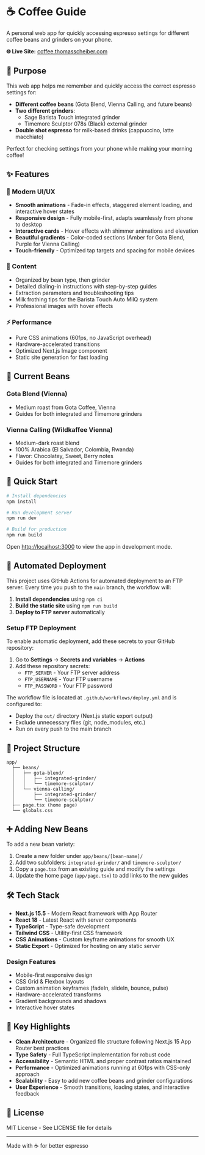 # ☕ Coffee Guide

A personal web app for quickly accessing espresso settings for different coffee beans and grinders on your phone.

**🌐 Live Site:** [coffee.thomasscheiber.com](https://coffee.thomasscheiber.com)

## 🎯 Purpose

This web app helps me remember and quickly access the correct espresso settings for:
- **Different coffee beans** (Gota Blend, Vienna Calling, and future beans)
- **Two different grinders**:
  - Sage Barista Touch integrated grinder
  - Timemore Sculptor 078s (Black) external grinder
- **Double shot espresso** for milk-based drinks (cappuccino, latte macchiato)

Perfect for checking settings from your phone while making your morning coffee!

## ✨ Features

### 🎨 Modern UI/UX
- **Smooth animations** - Fade-in effects, staggered element loading, and interactive hover states
- **Responsive design** - Fully mobile-first, adapts seamlessly from phone to desktop
- **Interactive cards** - Hover effects with shimmer animations and elevation
- **Beautiful gradients** - Color-coded sections (Amber for Gota Blend, Purple for Vienna Calling)
- **Touch-friendly** - Optimized tap targets and spacing for mobile devices

### 📖 Content
- Organized by bean type, then grinder
- Detailed dialing-in instructions with step-by-step guides
- Extraction parameters and troubleshooting tips
- Milk frothing tips for the Barista Touch Auto MilQ system
- Professional images with hover effects

### ⚡ Performance
- Pure CSS animations (60fps, no JavaScript overhead)
- Hardware-accelerated transitions
- Optimized Next.js Image component
- Static site generation for fast loading

## 🫘 Current Beans

### Gota Blend (Vienna)
- Medium roast from Gota Coffee, Vienna
- Guides for both integrated and Timemore grinders

### Vienna Calling (Wildkaffee Vienna)
- Medium-dark roast blend
- 100% Arabica (El Salvador, Colombia, Rwanda)
- Flavor: Chocolatey, Sweet, Berry notes
- Guides for both integrated and Timemore grinders

## 🚀 Quick Start

```bash
# Install dependencies
npm install

# Run development server
npm run dev

# Build for production
npm run build
```

Open [http://localhost:3000](http://localhost:3000) to view the app in development mode.

## 🚀 Automated Deployment

This project uses GitHub Actions for automated deployment to an FTP server. Every time you push to the `main` branch, the workflow will:

1. **Install dependencies** using `npm ci`
2. **Build the static site** using `npm run build` 
3. **Deploy to FTP server** automatically

### Setup FTP Deployment

To enable automatic deployment, add these secrets to your GitHub repository:

1. Go to **Settings** → **Secrets and variables** → **Actions**
2. Add these repository secrets:
   - `FTP_SERVER` - Your FTP server address
   - `FTP_USERNAME` - Your FTP username  
   - `FTP_PASSWORD` - Your FTP password

The workflow file is located at `.github/workflows/deploy.yml` and is configured to:
- Deploy the `out/` directory (Next.js static export output)
- Exclude unnecessary files (git, node_modules, etc.)
- Run on every push to the main branch

## 📂 Project Structure

```
app/
  ├── beans/
  │   ├── gota-blend/
  │   │   ├── integrated-grinder/
  │   │   └── timemore-sculptor/
  │   └── vienna-calling/
  │       ├── integrated-grinder/
  │       └── timemore-sculptor/
  ├── page.tsx (home page)
  └── globals.css
```

## ➕ Adding New Beans

To add a new bean variety:

1. Create a new folder under `app/beans/[bean-name]/`
2. Add two subfolders: `integrated-grinder/` and `timemore-sculptor/`
3. Copy a `page.tsx` from an existing guide and modify the settings
4. Update the home page (`app/page.tsx`) to add links to the new guides

## 🛠️ Tech Stack

- **Next.js 15.5** - Modern React framework with App Router
- **React 18** - Latest React with server components
- **TypeScript** - Type-safe development
- **Tailwind CSS** - Utility-first CSS framework
- **CSS Animations** - Custom keyframe animations for smooth UX
- **Static Export** - Optimized for hosting on any static server

### Design Features
- Mobile-first responsive design
- CSS Grid & Flexbox layouts
- Custom animation keyframes (fadeIn, slideIn, bounce, pulse)
- Hardware-accelerated transforms
- Gradient backgrounds and shadows
- Interactive hover states

## 🎯 Key Highlights

- **Clean Architecture** - Organized file structure following Next.js 15 App Router best practices
- **Type Safety** - Full TypeScript implementation for robust code
- **Accessibility** - Semantic HTML and proper contrast ratios maintained
- **Performance** - Optimized animations running at 60fps with CSS-only approach
- **Scalability** - Easy to add new coffee beans and grinder configurations
- **User Experience** - Smooth transitions, loading states, and interactive feedback

## 📄 License

MIT License - See LICENSE file for details

---

Made with ☕ for better espresso
